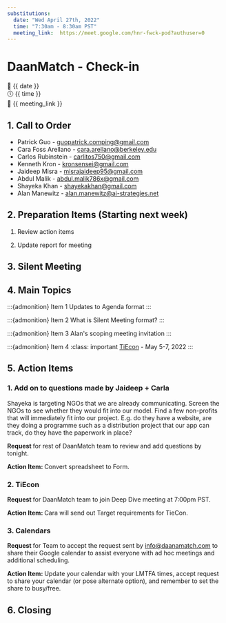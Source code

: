 ```yaml
---
substitutions:
  date: "Wed April 27th, 2022"
  time: "7:30am - 8:30am PST"
  meeting_link:  https://meet.google.com/hnr-fwck-pod?authuser=0
---
```


# DaanMatch - Check-in

📅 {{ date }} <br>
🕔 {{ time }} <br>
🔗 {{ meeting_link }} <br>

## 1. Call to Order

- Patrick Guo - guopatrick.comping@gmail.com
- Cara Foss Arellano - cara.arellano@berkeley.edu
- Carlos Rubinstein - carlitos750@gmail.com
- Kenneth Kron - kronsensei@gmail.com
- Jaideep Misra - misrajaideep95@gmail.com
- Abdul Malik - abdul.malik786x@gmail.com
- Shayeka Khan - shayekakhan@gmail.com
- Alan Manewitz - alan.manewitz@ai-strategies.net

## 2. Preparation Items (Starting next week)

1. Review action items

2. Update report for meeting

## 3. Silent Meeting

## 4. Main Topics

:::{admonition} Item 1
Updates to Agenda format
:::

:::{admonition} Item 2
What is Silent Meeting format?
:::

:::{admonition} Item 3
Alan's scoping meeting invitation
:::

:::{admonition} Item 4
:class: important
[TiEcon](https://www.tiecon.org/) - May 5-7, 2022
:::

## 5. Action Items

### 1. Add on to questions made by Jaideep + Carla

Shayeka is targeting NGOs that we are already communicating. Screen the NGOs to see whether they would fit into our model. Find a few non-profits that will immediately fit into our project. E.g. do they have a website, are they doing a programme such as a distribution project that our app can track, do they have the paperwork in place?

<b> Request </b> for rest of DaanMatch team to review and add questions by tonight.

<b> Action Item: </b> Convert spreadsheet to Form.

### 2. TiEcon

<b> Request </b> for DaanMatch team to join Deep Dive meeting at 7:00pm PST.

<b> Action Item: </b> Cara will send out Target requirements for TieCon.

### 3. Calendars

<b> Request </b> for Team to accept the request sent by info@daanamatch.com to share their Google calendar to assist everyone with ad hoc meetings and additional scheduling.

<b> Action Item: </b> Update your calendar with your LMTFA times, accept request to share your calendar (or pose alternate option), and remember to set the share to busy/free.

## 6. Closing
